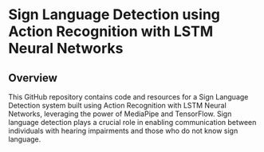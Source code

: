 # Sign Language Detection using Action Recognition with LSTM Neural Networks

## Overview

This GitHub repository contains code and resources for a Sign Language Detection system built using Action Recognition with LSTM Neural Networks, leveraging the power of MediaPipe and TensorFlow. Sign language detection plays a crucial role in enabling communication between individuals with hearing impairments and those who do not know sign language.


